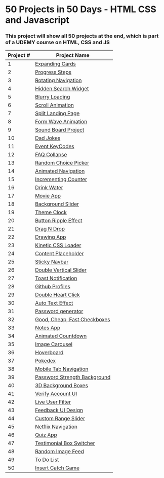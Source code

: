 # 50 Projects in 50 Days - HTML CSS and Javascript

### This project will show all 50 projects at the end, which is part of a UDEMY course on HTML, CSS and JS

| Project # | Project Name                                                                                                              |
| --------- | ------------------------------------------------------------------------------------------------------------------------- |
| 1         | [Expanding Cards](https://github.com/Felix-Lie/50_Front_End_Projects/tree/main/ExpandingCards)                            |
| 2         | [Progress Steps](https://github.com/Felix-Lie/50_Front_End_Projects/tree/main/Progress-Steps)                             |
| 3         | [Rotating Navigation](https://github.com/Felix-Lie/50_Front_End_Projects/tree/main/Rotating-Navigation)                   |
| 4         | [Hidden Search Widget](https://github.com/Felix-Lie/50_Front_End_Projects/tree/main/Hidden-Search-Widget)                 |
| 5         | [Blurry Loading](https://github.com/Felix-Lie/50_Front_End_Projects/tree/main/Blurry-Loading)                             |
| 6         | [Scroll Animation](https://github.com/Felix-Lie/50_Front_End_Projects/tree/main/Scroll-Animation)                         |
| 7         | [Split Landing Page](https://github.com/Felix-Lie/50_Front_End_Projects/tree/main/Split-Landing-Page)                     |
| 8         | [Form Wave Animation](https://github.com/Felix-Lie/50_Front_End_Projects/tree/main/Form-Wave-Animation)                   |
| 9         | [Sound Board Project](https://github.com/Felix-Lie/50_Front_End_Projects/tree/main/Sound-Board-Project)                   |
| 10        | [Dad Jokes](https://github.com/Felix-Lie/50_Front_End_Projects/tree/main/Dad-Jokes)                                       |
| 11        | [Event KeyCodes](https://github.com/Felix-Lie/50_Front_End_Projects/tree/main/Event-KeyCodes)                             |
| 12        | [FAQ Collapse](https://github.com/Felix-Lie/50_Front_End_Projects/tree/main/FAQ-Collapse)                                 |
| 13        | [Random Choice Picker](https://github.com/Felix-Lie/50_Front_End_Projects/tree/main/Random-Choice-Picker)                 |
| 14        | [Animated Navigation](https://github.com/Felix-Lie/50_Front_End_Projects/tree/main/Animated-Navigation)                   |
| 15        | [Incrementing Counter](https://github.com/Felix-Lie/50_Front_End_Projects/tree/main/Incrementing-Counter)                 |
| 16        | [Drink Water](https://github.com/Felix-Lie/50_Front_End_Projects/tree/main/Drink-Water)                                   |
| 17        | [Movie App](https://github.com/Felix-Lie/50_Front_End_Projects/tree/main/Movie-App)                                       |
| 18        | [Background Slider](https://github.com/Felix-Lie/50_Front_End_Projects/tree/main/Background-Slider)                       |
| 19        | [Theme Clock](https://github.com/Felix-Lie/50_Front_End_Projects/tree/main/Theme-Clock)                                   |
| 20        | [Button Ripple Effect](https://github.com/Felix-Lie/50_Front_End_Projects/tree/main/Button-Ripple-Effect)                 |
| 21        | [Drag N Drop](https://github.com/Felix-Lie/50_Front_End_Projects/tree/mainDrag-N-Drop)                                    |
| 22        | [Drawing App](https://github.com/Felix-Lie/50_Front_End_Projects/tree/main/Drawing-App)                                   |
| 23        | [Kinetic CSS Loader](https://github.com/Felix-Lie/50_Front_End_Projects/tree/main/Kinetic-CSS_Loader)                     |
| 24        | [Content Placeholder](https://github.com/Felix-Lie/50_Front_End_Projects/tree/main/Content-Placeholder)                   |
| 25        | [Sticky Navbar](https://github.com/Felix-Lie/50_Front_End_Projects/tree/main/Sticky-Navbar)                               |
| 26        | [Double Vertical Slider](https://github.com/Felix-Lie/50_Front_End_Projects/tree/main/Double-Vertical-Slider)             |
| 27        | [Toast Notification](https://github.com/Felix-Lie/50_Front_End_Projects/tree/main/Toast-Notification)                     |
| 28        | [Github Profiles](https://github.com/Felix-Lie/50_Front_End_Projects/tree/main/Github-Profiles)                           |
| 29        | [Double Heart Click](https://github.com/Felix-Lie/50_Front_End_Projects/tree/main/Double-Heart-Click)                     |
| 30        | [Auto Text Effect](https://github.com/Felix-Lie/50_Front_End_Projects/tree/main/Auto-Text-Effect)                         |
| 31        | [Password generator](https://github.com/Felix-Lie/50_Front_End_Projects/tree/main/Password-Generator)                     |
| 32        | [Good, Cheap, Fast Checkboxes](https://github.com/Felix-Lie/50_Front_End_Projects/tree/main/Good-Cheap-Fast-Checkboxes)   |
| 33        | [Notes App](https://github.com/Felix-Lie/50_Front_End_Projects/tree/main/Notes-App)                                       |
| 34        | [Animated Countdown](https://github.com/Felix-Lie/50_Front_End_Projects/tree/main/Animated-Countdown)                     |
| 35        | [Image Carousel](https://github.com/Felix-Lie/50_Front_End_Projects/tree/main/Image-Carousel)                             |
| 36        | [Hoverboard](https://github.com/Felix-Lie/50_Front_End_Projects/tree/main/Hoverboard)                                     |
| 37        | [Pokedex](https://github.com/Felix-Lie/50_Front_End_Projects/tree/main/Pokedex)                                           |
| 38        | [Mobile Tab Navigation](https://github.com/Felix-Lie/50_Front_End_Projects/tree/main/Mobile-Tab-Navigation)               |
| 39        | [Password Strength Background](https://github.com/Felix-Lie/50_Front_End_Projects/tree/main/Password-Strength-Background) |
| 40        | [3D Background Boxes](https://github.com/Felix-Lie/50_Front_End_Projects/tree/main/3D-Background-Boxes)                   |
| 41        | [Verify Account UI](https://github.com/Felix-Lie/50_Front_End_Projects/tree/main/Verify-Account-UI)                       |
| 42        | [Live User Filter](https://github.com/Felix-Lie/50_Front_End_Projects/tree/main/Live-User-Filter)                         |
| 43        | [Feedback UI Design](https://github.com/Felix-Lie/50_Front_End_Projects/tree/main/Feedback-UI-Design)                     |
| 44        | [Custom Range Slider](https://github.com/Felix-Lie/50_Front_End_Projects/tree/main/Custom-Range-Slider)                   |
| 45        | [Netflix Navigation](https://github.com/Felix-Lie/50_Front_End_Projects/tree/main/Netflix-Navigation)                     |
| 46        | [Quiz App](https://github.com/Felix-Lie/50_Front_End_Projects/tree/main/Quiz-App)                                         |
| 47        | [Testimonial Box Switcher](https://github.com/Felix-Lie/50_Front_End_Projects/tree/main/Testimonial-Box-Switcher)         |
| 48        | [Random Image Feed](https://github.com/Felix-Lie/50_Front_End_Projects/tree/main/Random-Image-Feed)                       |
| 49        | [To Do List](https://github.com/Felix-Lie/50_Front_End_Projects/tree/main/To-Do-List)                                     |
| 50        | [Insert Catch Game](https://github.com/Felix-Lie/50_Front_End_Projects/tree/main/Insert-Catch-Game)                       |
